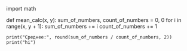 import math


def mean_calc(x, y):
    sum_of_numbers, count_of_numbers = 0, 0
    for i in range(x, y + 1):
        sum_of_numbers += i
        count_of_numbers += 1

    print("Среднее:", round(sum_of_numbers / count_of_numbers, 2))
    print("hi")
